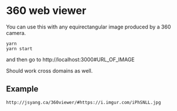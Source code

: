 # 360 web viewer

You can use this with any equirectangular image produced by a 360 camera.

```
yarn
yarn start
```

and then go to http://localhost:3000#URL_OF_IMAGE

Should work cross domains as well.

## Example

`http://jsyang.ca/360viewer/#https://i.imgur.com/iPhSNLL.jpg`